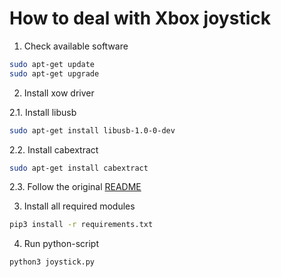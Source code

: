 # How to deal with Xbox joystick 


1. Check available software

```bash
sudo apt-get update
sudo apt-get upgrade
```

2. Install xow driver 

2.1. Install libusb

```bash
sudo apt-get install libusb-1.0-0-dev
```

2.2. Install cabextract

```bash
sudo apt-get install cabextract
```

2.3. Follow the original [README](https://github.com/medusalix/xow)


3. Install all required modules

```bash
pip3 install -r requirements.txt
```

4. Run python-script 

```bash
python3 joystick.py 
```
